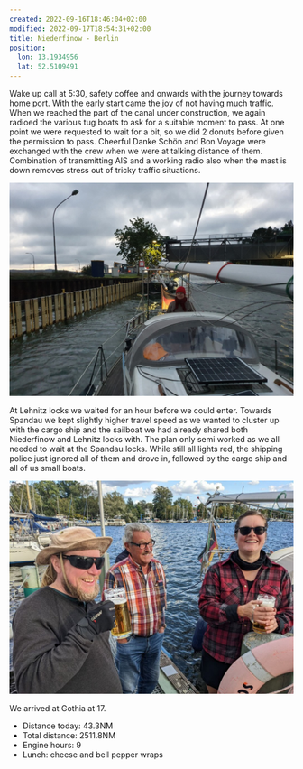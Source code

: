 ```yaml
---
created: 2022-09-16T18:46:04+02:00
modified: 2022-09-17T18:54:31+02:00
title: Niederfinow - Berlin
position:
  lon: 13.1934956
  lat: 52.5109491
---
```


Wake up call at 5:30, safety coffee and onwards with the journey towards home port. With the early start came the joy of not having much traffic. When we reached the part of the canal under construction, we again radioed the various tug boats to ask for a suitable moment to pass. At one point we were requested to wait for a bit, so we did 2 donuts before given the permission to pass. Cheerful Danke Schön and Bon Voyage were exchanged with the crew when we were at talking distance of them. Combination of transmitting AIS and a working radio also when the mast is down removes stress out of tricky traffic situations.

![Image](../2022/0dd5c48b4ea38765df60d9866c751c61.jpg)

At Lehnitz locks we waited for an hour before we could enter. Towards Spandau we kept slightly higher travel speed as we wanted to cluster up with the cargo ship and the sailboat we had already shared both Niederfinow and Lehnitz locks with. The plan only semi worked as we all needed to wait at the Spandau locks. While still all lights red, the shipping police just ignored all of them and drove in, followed by the cargo ship and all of us small boats.

![Image](../2022/3550a593761491dfc613c982f2f14516.jpg)

We arrived at Gothia at 17.

* Distance today: 43.3NM
* Total distance: 2511.8NM
* Engine hours: 9
* Lunch: cheese and bell pepper wraps
